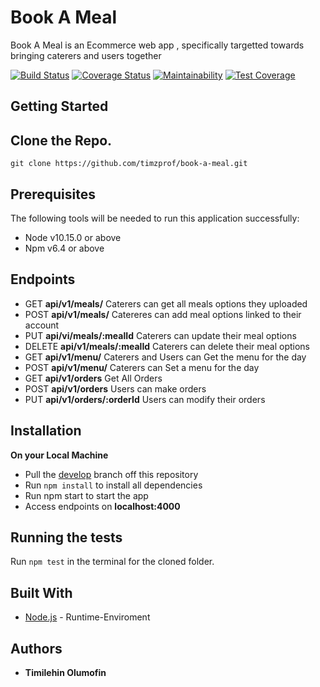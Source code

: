 # Book A Meal
Book A Meal is an Ecommerce web app , specifically targetted towards bringing caterers and users together


[![Build Status](https://travis-ci.org/timzprof/book-a-meal.svg?branch=develop)](https://travis-ci.org/timzprof/book-a-meal)
[![Coverage Status](https://coveralls.io/repos/github/timzprof/book-a-meal/badge.svg?branch=develop)](https://coveralls.io/github/timzprof/book-a-meal?branch=develop)
[![Maintainability](https://api.codeclimate.com/v1/badges/dac50eed34c957c675fd/maintainability)](https://codeclimate.com/github/timzprof/book-a-meal/maintainability)
[![Test Coverage](https://api.codeclimate.com/v1/badges/dac50eed34c957c675fd/test_coverage)](https://codeclimate.com/github/timzprof/book-a-meal/test_coverage)

## Getting Started
Clone the Repo.
-------------
`git clone https://github.com/timzprof/book-a-meal.git`
## Prerequisites
The following tools will be needed to run this application successfully:
* Node v10.15.0 or above
* Npm v6.4 or above
## Endpoints
- GET **api/v1/meals/** Caterers can get all meals options they uploaded
- POST **api/v1/meals/** Catereres can add meal options linked to their account
- PUT **api/vi/meals/:mealId** Caterers can update their meal options
- DELETE **api/v1/meals/:mealId** Caterers can delete their meal options
- GET **api/v1/menu/** Caterers and Users can Get the menu for the day 
- POST **api/v1/menu/** Caterers can Set a menu for the day 
- GET **api/v1/orders** Get All Orders
- POST **api/v1/orders** Users can make orders
- PUT **api/v1/orders/:orderId** Users can modify their orders
## Installation
**On your Local Machine**
- Pull the [develop](https://github.com/timzprof/book-a-meal) branch off this repository
- Run `npm install` to install all dependencies
- Run npm start to start the app
- Access endpoints on **localhost:4000**
## Running the tests
Run `npm test` in the terminal for the cloned folder.
## Built With
* [Node.js](http://www.nodejs.org/) - Runtime-Enviroment
## Authors
* **Timilehin Olumofin**
